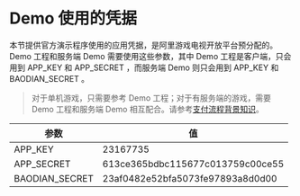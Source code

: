 # Demo 使用的凭据

本节提供官方演示程序使用的应用凭据，是阿里游戏电视开放平台预分配的。Demo 工程和服务端 Demo 需要使用这些参数，其中 Demo 工程是客户端，只会用到 APP_KEY 和 APP_SECRET ，而服务端 Demo 则只会用到 APP_KEY 和 BAODIAN_SECRET 。

> 对于单机游戏，只需要参考 Demo 工程；对于有服务端的游戏，需要 Demo 工程和服务端 Demo 相互配合。请参考[支付流程背景知识](../tutorial/pay.md)。

| 参数    | 值
|---------|----------
| APP_KEY | 23167735
| APP_SECRET | 613ce365bdbc115677c013759c00ce55
| BAODIAN_SECRET | 23af0482e52bfa5073fe97893a8d0d00

